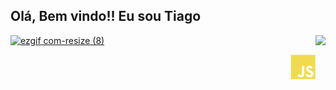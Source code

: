 ## Olá, Bem vindo!! Eu sou  Tiago 


<div>
<a href="https://github.com/TiagoX8/TiagoX8">
<img height="180em" img align="right" src="https://github-readme-stats.vercel.app/api/top-langs/?username=TiagoX8&layout=compact&langs_count=16&theme=midnight-purple"/>
</div>
 
  ![ezgif com-resize (8)](https://user-images.githubusercontent.com/114080034/226197924-9f19f613-e4aa-4823-b344-1b21ffdcfadf.gif)
 
<div>
  
<img align="right" alt="Tiago-JS" height="40" width="40" src="https://raw.githubusercontent.com/devicons/devicon/master/icons/javascript/javascript-plain.svg">
</div>
